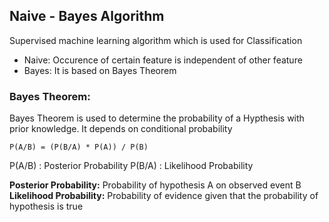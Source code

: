 ## Naive - Bayes Algorithm

Supervised machine learning algorithm which is used for Classification

- Naive: Occurence of certain feature is independent of other feature
- Bayes: It is based on Bayes Theorem

### Bayes Theorem:

Bayes Theorem is used to determine the probability of a Hypthesis with prior knowledge. It depends on conditional probability

```
P(A/B) = (P(B/A) * P(A)) / P(B)
```

P(A/B) : Posterior Probability
P(B/A) : Likelihood Probability

**Posterior Probability:** Probability of hypothesis A on observed event B
**Likelihood Probability:** Probability of evidence given that the probability of hypothesis is true
